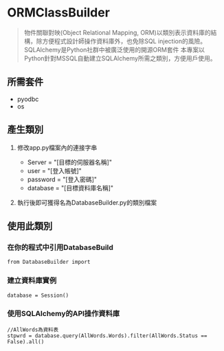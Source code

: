 # ORMClassBuilder

>物件關聯對映(Object Relational Mapping, ORM)以類別表示資料庫的結
>構，除方便程式設計師操作資料庫外，也免除SQL injection的風險。
>SQLAlchemy是Python社群中被廣泛使用的開源ORM套件
>本專案以Python針對MSSQL自動建立SQLAlchemy所需之類別，方便用戶使用。

## 所需套件
* pyodbc
* os

## 產生類別
1. 修改app.py檔案內的連接字串
    * Server = "[目標的伺服器名稱]"
    * user = "[登入帳號]"
    * password = "[登入密碼]"
    * database = "[目標資料庫名稱]"
    
2. 執行後即可獲得名為DatabaseBuilder.py的類別檔案

## 使用此類別
### 在你的程式中引用DatabaseBuild
    from DatabaseBuilder import
### 建立資料庫實例
    database = Session()
###  使用SQLAlchemy的API操作資料庫
    //AllWords為資料表
    stpwrd = database.query(AllWords.Words).filter(AllWords.Status == False).all() 